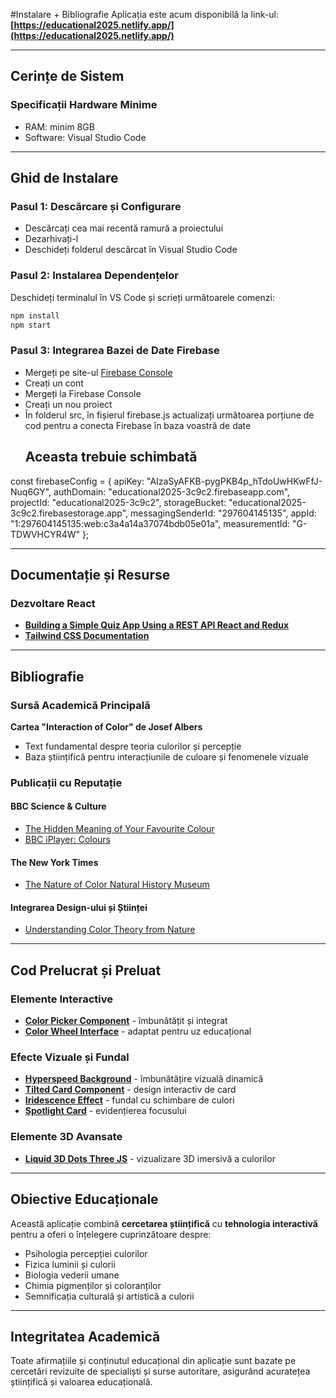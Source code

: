 #Instalare + Bibliografie
Aplicația este acum disponibilă la link-ul: **[https://educational2025.netlify.app/](https://educational2025.netlify.app/)**

---

## Cerințe de Sistem

### Specificații Hardware Minime
- RAM: minim 8GB
- Software: Visual Studio Code

---

## Ghid de Instalare

### Pasul 1: Descărcare și Configurare
- Descărcați cea mai recentă ramură a proiectului
- Dezarhivați-l
- Deschideți folderul descărcat în Visual Studio Code

### Pasul 2: Instalarea Dependențelor
Deschideți terminalul în VS Code și scrieți următoarele comenzi:

```bash
npm install
npm start
```

### Pasul 3: Integrarea Bazei de Date Firebase
- Mergeți pe site-ul [Firebase Console](https://firebase.google.com)
- Creați un cont
- Mergeți la Firebase Console
- Creați un nou proiect
- În folderul src, în fișierul firebase.js actualizați următoarea porțiune de cod pentru a conecta Firebase în baza voastră de date
  ## Aceasta trebuie schimbată
const firebaseConfig = {
  apiKey: "AIzaSyAFKB-pygPKB4p_hTdoUwHKwFfJ-Nuq6GY",
  authDomain: "educational2025-3c9c2.firebaseapp.com",
  projectId: "educational2025-3c9c2",
  storageBucket: "educational2025-3c9c2.firebasestorage.app",
  messagingSenderId: "297604145135",
  appId: "1:297604145135:web:c3a4a14a37074bdb05e01a",
  measurementId: "G-TDWVHCYR4W"
};

---

## Documentație și Resurse

### Dezvoltare React
- **[Building a Simple Quiz App Using a REST API React and Redux](https://medium.com/geekculture/building-a-simple-quiz-app-using-a-rest-api-react-and-redux-5c8a85a9447f)**
- **[Tailwind CSS Documentation](https://v2.tailwindcss.com/docs)**

---

## Bibliografie

### Sursă Academică Principală
**Cartea "Interaction of Color" de Josef Albers**
- Text fundamental despre teoria culorilor și percepție
- Baza științifică pentru interacțiunile de culoare și fenomenele vizuale

### Publicații cu Reputație

#### BBC Science & Culture
- [The Hidden Meaning of Your Favourite Colour](https://www.bbc.com/future/article/20220713-the-hidden-meaning-of-your-favourite-colour)
- [BBC iPlayer: Colours](https://www.bbc.co.uk/iplayer/episodes/m000thgy/colours)

#### The New York Times
- [The Nature of Color Natural History Museum](https://www.nytimes.com/2020/12/31/arts/design/nature-of-color-natural-history-museum.html)

#### Integrarea Design-ului și Științei
- [Understanding Color Theory from Nature](https://medium.com/design-bootcamp/understanding-color-theory-from-nature-233e4c962700)

---

## Cod Prelucrat și Preluat

### Elemente Interactive
- **[Color Picker Component](https://codepen.io/LeonGr/pen/eYoZJB)** - îmbunătățit și integrat
- **[Color Wheel Interface](https://codepen.io/Gramatiik/pen/NQqdRB)** - adaptat pentru uz educațional

### Efecte Vizuale și Fundal
- **[Hyperspeed Background](https://reactbits.dev/backgrounds/hyperspeed)** - îmbunătățire vizuală dinamică
- **[Tilted Card Component](https://reactbits.dev/components/tilted-card)** - design interactiv de card
- **[Iridescence Effect](https://reactbits.dev/backgrounds/iridescence)** - fundal cu schimbare de culori
- **[Spotlight Card](https://reactbits.dev/components/spotlight-card)** - evidențierea focusului

### Elemente 3D Avansate
- **[Liquid 3D Dots Three JS](https://www.flowradar.com/cloneables/liquid-3d-dots-three-js)** - vizualizare 3D imersivă a culorilor

---

## Obiective Educaționale

Această aplicație combină **cercetarea științifică** cu **tehnologia interactivă** pentru a oferi o înțelegere cuprinzătoare despre:

- Psihologia percepției culorilor
- Fizica luminii și culorii
- Biologia vederii umane
- Chimia pigmenților și coloranților
- Semnificația culturală și artistică a culorii

---

## Integritatea Academică

Toate afirmațiile și conținutul educațional din aplicație sunt bazate pe cercetări revizuite de specialiști și surse autoritare, asigurând acuratețea științifică și valoarea educațională.
